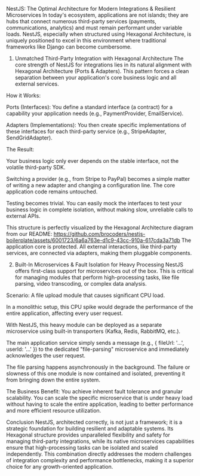 NestJS: The Optimal Architecture for Modern Integrations & Resilient Microservices
In today's ecosystem, applications are not islands; they are hubs that connect numerous third-party services (payments, communications, analytics) and must remain performant under variable loads. NestJS, especially when structured using Hexagonal Architecture, is uniquely positioned to excel in this environment where traditional frameworks like Django can become cumbersome.

1. Unmatched Third-Party Integration with Hexagonal Architecture
The core strength of NestJS for integrations lies in its natural alignment with Hexagonal Architecture (Ports & Adapters). This pattern forces a clean separation between your application's core business logic and all external services.

How it Works:

Ports (Interfaces): You define a standard interface (a contract) for a capability your application needs (e.g., PaymentProvider, EmailService).

Adapters (Implementations): You then create specific implementations of these interfaces for each third-party service (e.g., StripeAdapter, SendGridAdapter).

The Result:

Your business logic only ever depends on the stable interface, not the volatile third-party SDK.

Switching a provider (e.g., from Stripe to PayPal) becomes a simple matter of writing a new adapter and changing a configuration line. The core application code remains untouched.

Testing becomes trivial. You can easily mock the interfaces to test your business logic in complete isolation, without making slow, unreliable calls to external APIs.

This structure is perfectly visualized by the Hexagonal Architecture diagram from our README:
https://github.com/brocoders/nestjs-boilerplate/assets/6001723/6a6a763e-d1c9-43cc-910a-617cda3a71db
The application core is protected. All external interactions, like third-party services, are connected via adapters, making them pluggable components.

2. Built-In Microservices & Fault Isolation for Heavy Processing
NestJS offers first-class support for microservices out of the box. This is critical for managing modules that perform high-processing tasks, like file parsing, video transcoding, or complex data analysis.

Scenario: A file upload module that causes significant CPU load.

In a monolithic setup, this CPU spike would degrade the performance of the entire application, affecting every user request.

With NestJS, this heavy module can be deployed as a separate microservice using built-in transporters (Kafka, Redis, RabbitMQ, etc.).

The main application service simply sends a message (e.g., { fileUrl: '...', userId: '...' }) to the dedicated "file-parsing" microservice and immediately acknowledges the user request.

The file parsing happens asynchronously in the background. The failure or slowness of this one module is now contained and isolated, preventing it from bringing down the entire system.

The Business Benefit: You achieve inherent fault tolerance and granular scalability. You can scale the specific microservice that is under heavy load without having to scale the entire application, leading to better performance and more efficient resource utilization.

Conclusion
NestJS, architected correctly, is not just a framework; it is a strategic foundation for building resilient and adaptable systems. Its Hexagonal structure provides unparalleled flexibility and safety for managing third-party integrations, while its native microservices capabilities ensure that high-processing tasks can be isolated and scaled independently. This combination directly addresses the modern challenges of integration complexity and performance bottlenecks, making it a superior choice for any growth-oriented application.
